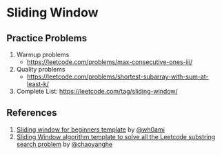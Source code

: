 # Sliding Window

## Practice Problems
1. Warmup problems
    - https://leetcode.com/problems/max-consecutive-ones-iii/
2. Quality problems
    - https://leetcode.com/problems/shortest-subarray-with-sum-at-least-k/
3. Complete List: https://leetcode.com/tag/sliding-window/

## References
1. [Sliding window for beginners template](https://leetcode.com/discuss/general-discussion/657507/sliding-window-for-beginners-problems-template-sample-solutions/) by [@wh0ami](https://leetcode.com/wh0ami/)
2. [Sliding Window algorithm template to solve all the Leetcode substring search problem](https://leetcode.com/problems/find-all-anagrams-in-a-string/discuss/92007/Sliding-Window-algorithm-template-to-solve-all-the-Leetcode-substring-search-problem.) by [@chaoyanghe](https://leetcode.com/chaoyanghe/)